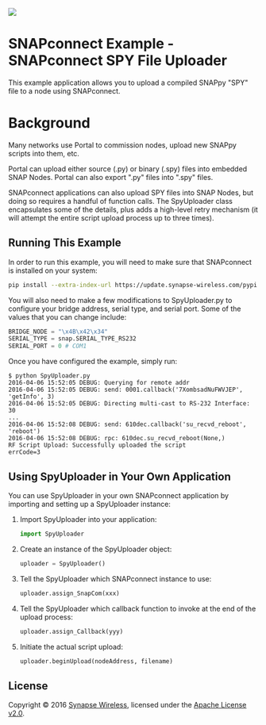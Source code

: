[![](https://cloud.githubusercontent.com/assets/1317406/12406044/32cd9916-be0f-11e5-9b18-1547f284f878.png)](http://www.synapse-wireless.com/)

# SNAPconnect Example - SNAPconnect SPY File Uploader

This example application allows you to upload a compiled SNAPpy "SPY" file to a node using SNAPconnect.

# Background

Many networks use Portal to commission nodes, upload new SNAPpy scripts into them, etc.

Portal can upload either source (.py) or binary (.spy) files into embedded SNAP Nodes.
Portal can also export ".py" files into ".spy" files.

SNAPconnect applications can also upload SPY files into SNAP Nodes, but doing so requires
a handful of function calls. The SpyUploader class encapsulates some of the details, plus
adds a high-level retry mechanism (it will attempt the entire script upload process up
to three times).

## Running This Example

In order to run this example, you will need to make sure that SNAPconnect is installed on your system:

```bash
pip install --extra-index-url https://update.synapse-wireless.com/pypi snapconnect
```
    
You will also need to make a few modifications to SpyUploader.py to configure your bridge address,
serial type, and serial port. Some of the values that you can change include:

```python
BRIDGE_NODE = "\x4B\x42\x34"
SERIAL_TYPE = snap.SERIAL_TYPE_RS232
SERIAL_PORT = 0 # COM1
```

Once you have configured the example, simply run:

```
$ python SpyUploader.py
2016-04-06 15:52:05 DEBUG: Querying for remote addr
2016-04-06 15:52:05 DEBUG: send: 0001.callback('7XombsadNuFWVJEP', 'getInfo', 3)
2016-04-06 15:52:05 DEBUG: Directing multi-cast to RS-232 Interface: 30
...
2016-04-06 15:52:08 DEBUG: send: 610dec.callback('su_recvd_reboot', 'reboot')
2016-04-06 15:52:08 DEBUG: rpc: 610dec.su_recvd_reboot(None,)
RF Script Upload: Successfully uploaded the script
errCode=3
```


## Using SpyUploader in Your Own Application

You can use SpyUploader in your own SNAPconnect application by importing and setting up a SpyUploader instance:
    
1.  Import SpyUploader into your application:

    ```python
    import SpyUploader
    ```
    
1.  Create an instance of the SpyUploader object:

    ```python
    uploader = SpyUploader()
    ```

1.  Tell the SpyUploader which SNAPconnect instance to use:

    ```python
    uploader.assign_SnapCom(xxx)
    ```

1.  Tell the SpyUploader which callback function to invoke at the end of the upload process:

    ```python
    uploader.assign_Callback(yyy)
    ```

1.  Initiate the actual script upload:

    ```python
    uploader.beginUpload(nodeAddress, filename)
    ```

## License

Copyright © 2016 [Synapse Wireless](http://www.synapse-wireless.com/), licensed under the [Apache License v2.0](LICENSE.md).

<!-- meta-tags: vvv-snappy, vvv-snapconnect, vvv-python, vvv-example -->
